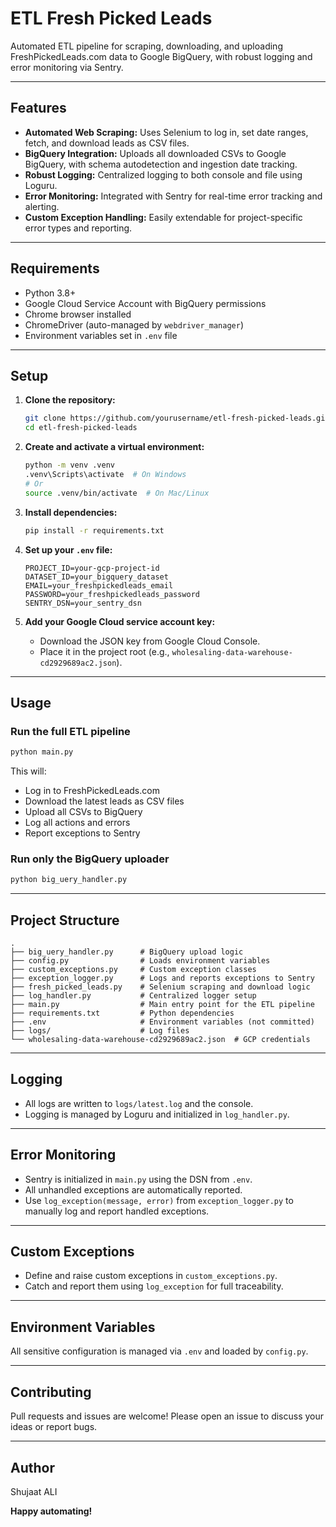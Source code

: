 # ETL Fresh Picked Leads

Automated ETL pipeline for scraping, downloading, and uploading FreshPickedLeads.com data to Google BigQuery, with robust logging and error monitoring via Sentry.

---

## Features

- **Automated Web Scraping:** Uses Selenium to log in, set date ranges, fetch, and download leads as CSV files.
- **BigQuery Integration:** Uploads all downloaded CSVs to Google BigQuery, with schema autodetection and ingestion date tracking.
- **Robust Logging:** Centralized logging to both console and file using Loguru.
- **Error Monitoring:** Integrated with Sentry for real-time error tracking and alerting.
- **Custom Exception Handling:** Easily extendable for project-specific error types and reporting.

---

## Requirements

- Python 3.8+
- Google Cloud Service Account with BigQuery permissions
- Chrome browser installed
- ChromeDriver (auto-managed by `webdriver_manager`)
- Environment variables set in `.env` file

---

## Setup

1. **Clone the repository:**
	```sh
	git clone https://github.com/yourusername/etl-fresh-picked-leads.git
	cd etl-fresh-picked-leads
	```

2. **Create and activate a virtual environment:**
	```sh
	python -m venv .venv
	.venv\Scripts\activate  # On Windows
	# Or
	source .venv/bin/activate  # On Mac/Linux
	```

3. **Install dependencies:**
	```sh
	pip install -r requirements.txt
	```

4. **Set up your `.env` file:**
	```
	PROJECT_ID=your-gcp-project-id
	DATASET_ID=your_bigquery_dataset
	EMAIL=your_freshpickedleads_email
	PASSWORD=your_freshpickedleads_password
	SENTRY_DSN=your_sentry_dsn
	```

5. **Add your Google Cloud service account key:**
	- Download the JSON key from Google Cloud Console.
	- Place it in the project root (e.g., `wholesaling-data-warehouse-cd2929689ac2.json`).

---

## Usage

### Run the full ETL pipeline

```sh
python main.py
```

This will:
- Log in to FreshPickedLeads.com
- Download the latest leads as CSV files
- Upload all CSVs to BigQuery
- Log all actions and errors
- Report exceptions to Sentry

### Run only the BigQuery uploader

```sh
python big_uery_handler.py
```

---

## Project Structure

```
.
├── big_uery_handler.py      # BigQuery upload logic
├── config.py                # Loads environment variables
├── custom_exceptions.py     # Custom exception classes
├── exception_logger.py      # Logs and reports exceptions to Sentry
├── fresh_picked_leads.py    # Selenium scraping and download logic
├── log_handler.py           # Centralized logger setup
├── main.py                  # Main entry point for the ETL pipeline
├── requirements.txt         # Python dependencies
├── .env                     # Environment variables (not committed)
├── logs/                    # Log files
└── wholesaling-data-warehouse-cd2929689ac2.json  # GCP credentials
```

---

## Logging

- All logs are written to `logs/latest.log` and the console.
- Logging is managed by Loguru and initialized in `log_handler.py`.

---

## Error Monitoring

- Sentry is initialized in `main.py` using the DSN from `.env`.
- All unhandled exceptions are automatically reported.
- Use `log_exception(message, error)` from `exception_logger.py` to manually log and report handled exceptions.

---

## Custom Exceptions

- Define and raise custom exceptions in `custom_exceptions.py`.
- Catch and report them using `log_exception` for full traceability.

---

## Environment Variables

All sensitive configuration is managed via `.env` and loaded by `config.py`.

---

## Contributing

Pull requests and issues are welcome! Please open an issue to discuss your ideas or report bugs.

---
## Author
Shujaat ALI

**Happy automating!**
